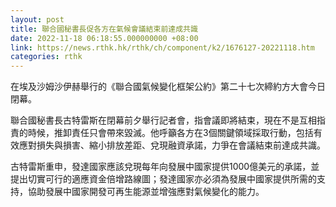 ```yaml
---
layout: post
title: 聯合國秘書長促各方在氣候會議結束前達成共識
date: 2022-11-18 06:18:55.000000000 +08:00
link: https://news.rthk.hk/rthk/ch/component/k2/1676127-20221118.htm
categories: rthk
---
```


在埃及沙姆沙伊赫舉行的《聯合國氣候變化框架公約》第二十七次締約方大會今日閉幕。

聯合國秘書長古特雷斯在閉幕前夕舉行記者會，指會議即將結束，現在不是互相指責的時候，推卸責任只會帶來毀滅。他呼籲各方在3個關鍵領域採取行動，包括有效應對損失與損害、縮小排放差距、兌現融資承諾，力爭在會議結束前達成共識。

古特雷斯重申，發達國家應該兌現每年向發展中國家提供1000億美元的承諾，並提出切實可行的適應資金倍增路線圖；發達國家亦必須為發展中國家提供所需的支持，協助發展中國家開發可再生能源並增強應對氣候變化的能力。
